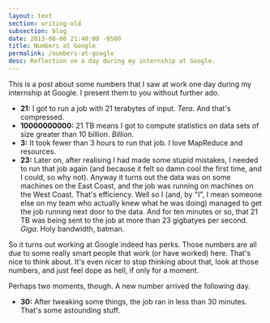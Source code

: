 ```yaml
---
layout: text
section: writing-old
subsection: blog
date: 2013-08-06 21:40:00 -0500
title: Numbers at Google
permalink: /numbers-at-google
desc: Reflection on a day during my internship at Google.
---
```


This is a post about some numbers that I saw at work one day during my
internship at Google. I present them to you without further ado.

- **21:** I got to run a job with 21 terabytes of input. *Tera*. And
  that's compressed.
- **10000000000:** 21 TB means I got to compute statistics on data
  sets of size greater than 10 billion. *Billion*.
- **3:** It took fewer than 3 hours to run that job. I love MapReduce
  and resources.
- **23:** Later on, after realising I had made some stupid mistakes, I
  needed to run that job again (and because it felt so damn cool the
  first time, and I could, so why not). Anyway it turns out the data
  was on some machines on the East Coast, and the job was running on
  machines on the West Coast. That's efficiency. Well so I (and, by
  "I", I mean someone else on my team who actually knew what he was
  doing) managed to get the job running next door to the data. And for
  ten minutes or so, that 21 TB was being sent to the job at more than
  23 gigbatyes per second. *Giga*. Holy bandwidth, batman.

So it turns out working at Google indeed has perks. Those numbers are
all due to some really smart people that work (or have worked)
here. That's nice to think about. It's even nicer to stop thinking
about that, look at those numbers, and just feel dope as hell, if
only for a moment.

Perhaps two moments, though. A new number arrived the following day.

- **30:** After tweaking some things, the job ran in less than 30
  minutes. That's some astounding stuff.
